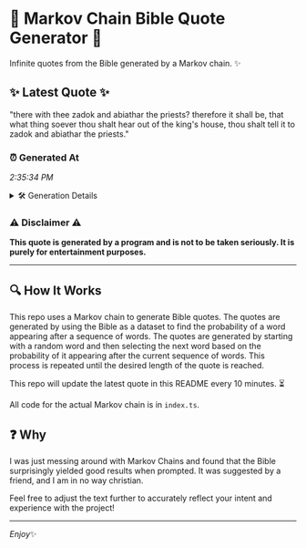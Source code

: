 # 📖 Markov Chain Bible Quote Generator 📖

Infinite quotes from the Bible generated by a Markov chain. ✨

## ✨ Latest Quote ✨
"there with thee zadok and abiathar the priests? therefore it shall be, that what thing soever thou shalt hear out of the king's house, thou shalt tell it to zadok and abiathar the priests."

### ⏰ Generated At
*2:35:34 PM*

<details>
    <summary>🛠️ Generation Details</summary>
    <p>
        <strong>🌱 Seed:</strong> there<br>
        <strong>🔄 Iterations:</strong> 33<br>
        <strong>📜 Context History:</strong><br>[ there ]: with<br>[ there, with ]: thee<br>[ there, with, thee ]: zadok<br>[ there, with, thee, zadok ]: and<br>[ there, with, thee, zadok, and ]: abiathar<br>[ there, with, thee, zadok, and, abiathar ]: the<br>[ with, thee, zadok, and, abiathar, the ]: priests?<br>[ thee, zadok, and, abiathar, the, priests? ]: therefore<br>[ zadok, and, abiathar, the, priests?, therefore ]: it<br>[ and, abiathar, the, priests?, therefore, it ]: shall<br>[ abiathar, the, priests?, therefore, it, shall ]: be,<br>[ the, priests?, therefore, it, shall, be, ]: that<br>[ priests?, therefore, it, shall, be,, that ]: what<br>[ therefore, it, shall, be,, that, what ]: thing<br>[ it, shall, be,, that, what, thing ]: soever<br>[ shall, be,, that, what, thing, soever ]: thou<br>[ be,, that, what, thing, soever, thou ]: shalt<br>[ that, what, thing, soever, thou, shalt ]: hear<br>[ what, thing, soever, thou, shalt, hear ]: out<br>[ thing, soever, thou, shalt, hear, out ]: of<br>[ soever, thou, shalt, hear, out, of ]: the<br>[ thou, shalt, hear, out, of, the ]: king's<br>[ shalt, hear, out, of, the, king's ]: house,<br>[ hear, out, of, the, king's, house, ]: thou<br>[ out, of, the, king's, house,, thou ]: shalt<br>[ of, the, king's, house,, thou, shalt ]: tell<br>[ the, king's, house,, thou, shalt, tell ]: it<br>[ king's, house,, thou, shalt, tell, it ]: to<br>[ house,, thou, shalt, tell, it, to ]: zadok<br>[ thou, shalt, tell, it, to, zadok ]: and<br>[ shalt, tell, it, to, zadok, and ]: abiathar<br>[ tell, it, to, zadok, and, abiathar ]: the<br>[ it, to, zadok, and, abiathar, the ]: priests.<br>
    </p>
</details>

### ⚠️ Disclaimer ⚠️
**This quote is generated by a program and is not to be taken seriously. It is purely for entertainment purposes.**

---

## 🔍 How It Works

This repo uses a Markov chain to generate Bible quotes. The quotes are generated by using the Bible as a dataset to find the probability of a word appearing after a sequence of words. The quotes are generated by starting with a random word and then selecting the next word based on the probability of it appearing after the current sequence of words. This process is repeated until the desired length of the quote is reached.

This repo will update the latest quote in this README every 10 minutes. ⏳

All code for the actual Markov chain is in `index.ts`.

## ❓ Why

I was just messing around with Markov Chains and found that the Bible surprisingly yielded good results when prompted. 
It was suggested by a friend, and I am in no way christian.

Feel free to adjust the text further to accurately reflect your intent and experience with the project!

---

*Enjoy*✨
